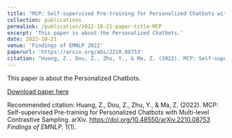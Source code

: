 ```yaml
---
title: "MCP: Self-supervised Pre-training for Personalized Chatbots with Multi-level Contrastive Sampling"
collection: publications
permalink: /publication/2022-10-21-paper-title-MCP
excerpt: 'This paper is about the Personalized Chatbots.'
date: 2022-10-21
venue: 'Findings of EMNLP 2022'
paperurl: 'https://arxiv.org/abs/2210.08753'
citation: "Huang, Z., Dou, Z., Zhu, Y., & Ma, Z. (2022). MCP: Self-supervised Pre-training for Personalized Chatbots with Multi-level Contrastive Sampling. arXiv. https://doi.org/10.48550/arXiv.2210.08753. <i>Findings of EMNLP 2022</i>. 1(1)."
---
```


This paper is about the Personalized Chatbots.

[Download paper here](https://arxiv.org/pdf/2210.08753.pdf)

Recommended citation: Huang, Z., Dou, Z., Zhu, Y., & Ma, Z. (2022). MCP: Self-supervised Pre-training for Personalized Chatbots with Multi-level Contrastive Sampling. arXiv. https://doi.org/10.48550/arXiv.2210.08753 <i>Findings of EMNLP</i>. 1(1).